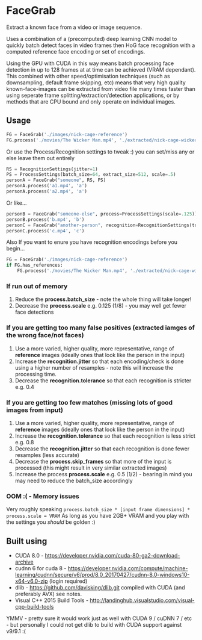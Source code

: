 # FaceGrab

Extract a known face from a video or image sequence.

Uses a combination of a (precomputed) deep learning CNN model to quickly batch detect faces
in video frames then HoG face recognition with a computed reference face encoding or set of encodings.

Using the GPU with CUDA in this way means batch processing face detection in up to 128 frames
at at time can be achieved (VRAM dependant). This combined with other speed/optimisation techniques
(such as downsampling, default frame skipping, etc) means that very high quality
known-face-images can be extracted from video file many times faster than using seperate
frame splitting/extraction/detection applications, or by methods that are CPU bound and only operate on individual images.

## Usage

```python
FG = FaceGrab('./images/nick-cage-reference')
FG.process('./movies/The Wicker Man.mp4', './extracted/nick-cage-wicker-man')
```

Or use the Process/Recognition settings to tweak :) 
you can set/miss any or else leave them out entirely 
```python
RS = RecognitionSettings(jitter=1)
PS = ProcessSettings(batch_size=64, extract_size=512, scale=.5)
personA = FaceGrab("someone", RS, PS)
personA.process('a1.mp4', 'a')
personA.process('a2.mp4', 'a')
```

Or like...
```python
personB = FaceGrab("someone-else", process=ProcessSettings(scale=.125))
personB.process('b.mp4', 'b')
personC = FaceGrab("another-person", recognition=RecognitionSettings(tolerance=.4))
personC.process('c.mp4', 'c')
```

Also If you want to enure you have recognition encodings before you begin...
```python
FG = FaceGrab('./images/nick-cage-reference')
if FG.has_references:
    FG.process('./movies/The Wicker Man.mp4', './extracted/nick-cage-wicker-man')
```

### If run out of memory

1. Reduce the **process.batch_size**  - note the whole thing will take longer!
2. Decrease the **process.scale**  e.g. 0.125 (1/8) - you may well get fewer face detections

### If you are getting too many false positives (extracted iamges of the wrong face/not faces)

1. Use a more varied, higher quality, more representative, range of **reference**  images (ideally ones that look like the person in the input)
2. Increase the **recognition.jitter** so that each encoding/check is done using a higher number of resamples - note this will increase the processing time.
3. Decrease the **recognition.tolerance** so that each recognition is stricter e.g. 0.4

### If you are getting too few matches (missing lots of good images from input)

1. Use a more varied, higher quality, more representative, range of **reference**  images (ideally ones that look like the person in the input)
2. Increase the **recognition.tolerance** so that each recognition is less strict e.g. 0.8
3. Decrease the **recognition.jitter** so that each recognition is done fewer resamples (less accurate) 
4. Decrease the **process.skip_frames** so that more of the input is processed (this might result in very similar extracted images)
5. Increase the process **process.scale** e.g. 0.5 (1/2) - bearing in mind you may need to reduce the batch_size accordingly

### OOM :( - Memory issues  

Very roughly speaking `process.batch_size * [input frame dimensions] * process.scale = VRAM`
As long as you have 2GB+ VRAM and you play with the settings you *should* be golden :)

## Built using

- CUDA 8.0 - https://developer.nvidia.com/cuda-80-ga2-download-archive
- cudnn 6 for cuda 8 - https://developer.nvidia.com/compute/machine-learning/cudnn/secure/v6/prod/8.0_20170427/cudnn-8.0-windows10-x64-v6.0-zip (login required)
- dlib - https://github.com/davisking/dlib.git compiled with CUDA (and preferably AVX) see notes.
- Visual C++ 2015 Build Tools - http://landinghub.visualstudio.com/visual-cpp-build-tools

YMMV - pretty sure it would work just as well with CUDA 9 / cuDNN 7 / etc - but personally I could not get dlib to build with CUDA support against v9/9.1 :(
